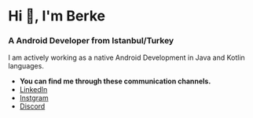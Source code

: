 # Hi 👋, I'm Berke

### A Android Developer from Istanbul/Turkey


I am actively working as a native Android Development in Java and Kotlin languages.


- **You can find me through these communication channels.**
- [LinkedIn](https://www.linkedin.com/in/berkedursunoglu/)
- [Instgram](https://www.instgram.com/berkedrsnn)
- [Discord](https://www.discordapp.com/users/KOFUNNN#5689)

<!--
**berkedursunoglu/berkedursunoglu** is a ✨ _special_ ✨ repository because its `README.md` (this file) appears on your GitHub profile.

Here are some ideas to get you started:

- 🔭 I’m currently working on ...
- 🌱 I’m currently learning ...
- 👯 I’m looking to collaborate on ...
- 🤔 I’m looking for help with ...
- 💬 Ask me about ...
- 📫 How to reach me: ...
- 😄 Pronouns: ...
- ⚡ Fun fact: ...
-->
